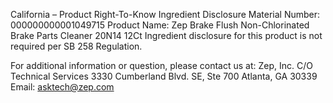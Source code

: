 
 
 
California – Product Right-To-Know Ingredient Disclosure 
Material Number: 000000000001049715 
Product Name: Zep Brake Flush Non-Chlorinated Brake Parts Cleaner 20N14 12Ct 
Ingredient disclosure for this product is not required per SB 258 Regulation. 
 
For additional information or question, please contact us at: 
Zep, Inc. 
C/O Technical Services 
3330 Cumberland Blvd. SE, Ste 700 
Atlanta, GA 30339 
Email: asktech@zep.com 
 
 
 
 
